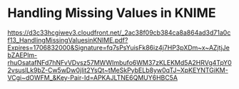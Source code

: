 # Handling Missing Values in KNIME

https://d3c33hcgiwev3.cloudfront.net/_2ac38f09cb384ca8a864ad3d71a0cf13_HandlingMissingValuesinKNIME.pdf?Expires=1706832000&Signature=fq7sPsYuisFk86iz4j7HP3pXDm~x~AZjtjJebZAEPlm-rhuOsatafNFd7hNFvVDvsz57MWWImbufo6WM37zKLEKMd5A2HRVg4TpY02vsuslLk9bZ-Cw5wDw0jIit2YsQt~tMeSkPybELb8yw0qTJ~XpKEYNTGiKM-VCgi~dOWFM_&Key-Pair-Id=APKAJLTNE6QMUY6HBC5A